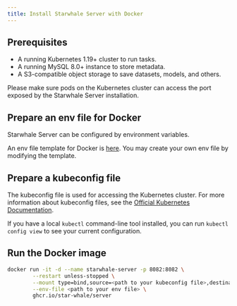 ```yaml
---
title: Install Starwhale Server with Docker
---
```


## Prerequisites

* A running Kubernetes 1.19+ cluster to run tasks.
* A running MySQL 8.0+ instance to store metadata.
* A S3-compatible object storage to save datasets, models, and others.

Please make sure pods on the Kubernetes cluster can access the port exposed by the Starwhale Server installation.

## Prepare an env file for Docker

Starwhale Server can be configured by environment variables.

An env file template for Docker is [here](../config/starwhale_env). You may create your own env file by modifying the template.

## Prepare a kubeconfig file

The kubeconfig file is used for accessing the Kubernetes cluster. For more information about kubeconfig files, see the [Official Kubernetes Documentation](https://kubernetes.io/docs/concepts/configuration/organize-cluster-access-kubeconfig/).

If you have a local `kubectl` command-line tool installed, you can run `kubectl config view` to see your current configuration.

## Run the Docker image

```bash
docker run -it -d --name starwhale-server -p 8082:8082 \
        --restart unless-stopped \
        --mount type=bind,source=<path to your kubeconfig file>,destination=/root/.kube/config,readonly \
        --env-file <path to your env file> \
        ghcr.io/star-whale/server
